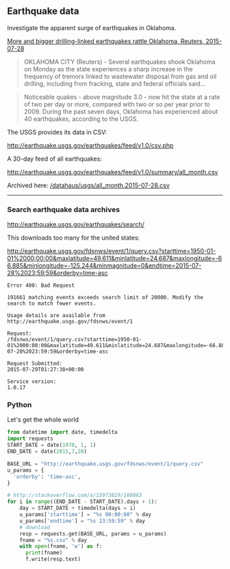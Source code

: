 ## Earthquake data

Investigate the apparent surge of earthquakes in Oklahoma.


[More and bigger drilling-linked earthquakes rattle Oklahoma, Reuters, 2015-07-28](https://news.yahoo.com/more-bigger-drilling-linked-earthquakes-rattle-oklahoma-073805543.html) 

> OKLAHOMA CITY (Reuters) - Several earthquakes shook Oklahoma on Monday as the state experiences a sharp increase in the frequency of tremors linked to wastewater disposal from gas and oil drilling, including from fracking, state and federal officials said...

> Noticeable quakes - above magnitude 3.0 - now hit the state at a rate of two per day or more, compared with two or so per year prior to 2009. During the past seven days, Oklahoma has experienced about 40 earthquakes, according to the USGS.


The USGS provides its data in CSV:

http://earthquake.usgs.gov/earthquakes/feed/v1.0/csv.php

A 30-day feed of all earthquakes:

http://earthquake.usgs.gov/earthquakes/feed/v1.0/summary/all_month.csv

Archived here: [/datahaus/usgs/all_month.2015-07-28.csv](TK)

-------------

### Search earthquake data archives

http://earthquake.usgs.gov/earthquakes/search/

This downloads too many for the united states:

http://earthquake.usgs.gov/fdsnws/event/1/query.csv?starttime=1950-01-01%2000:00:00&maxlatitude=49.611&minlatitude=24.687&maxlongitude=-66.885&minlongitude=-125.244&minmagnitude=0&endtime=2015-07-28%2023:59:59&orderby=time-asc

    Error 400: Bad Request

    191661 matching events exceeds search limit of 20000. Modify the search to match fewer events.

    Usage details are available from http://earthquake.usgs.gov/fdsnws/event/1

    Request:
    /fdsnws/event/1/query.csv?starttime=1950-01-01%2000:00:00&maxlatitude=49.611&minlatitude=24.687&maxlongitude=-66.885&minlongitude=-125.244&minmagnitude=0&endtime=2015-07-28%2023:59:59&orderby=time-asc

    Request Submitted:
    2015-07-29T01:27:38+00:00

    Service version:
    1.0.17


### Python

Let's get the whole world

~~~py
from datetime import date, timedelta
import requests
START_DATE = date(1970, 1, 1)
END_DATE = date(2015,7,28)

BASE_URL = "http://earthquake.usgs.gov/fdsnws/event/1/query.csv"
u_params = {
  'orderby': 'time-asc',
} 

# http://stackoverflow.com/a/15973829/160863
for i in range((END_DATE - START_DATE).days + 1):
    day = START_DATE + timedelta(days = i)
    u_params['starttime'] = "%s 00:00:00" % day
    u_params['endtime'] = "%s 23:59:59" % day
    # download
    resp = requests.get(BASE_URL, params = u_params)
    fname = "%s.csv" % day
    with open(fname, 'w') as f:
      print(fname)
      f.write(resp.text)




~~~
